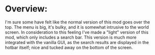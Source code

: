 # Overview:
I'm sure some have felt like the normal version of this mod goes over the top. The menu is big, it's bulky, and it is somewhat intrusive to the world screen. In consideration to this feeling I've made a "light" version of this mod, which only includes a search bar. This version is much more integrated with the vanilla GUI, as the search results are displayed in the hotbar itself; nice and tucked away on the bottom of the screen.
